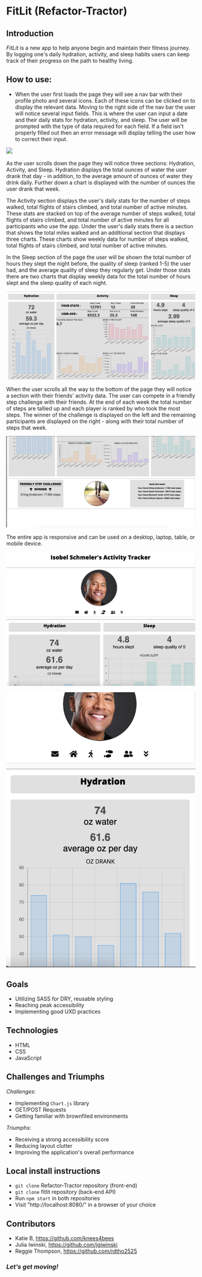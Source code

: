 # FitLit (Refactor-Tractor)

## Introduction
_FitLit_ is a new app to help anyone begin and maintain their fitness journey.  By logging one's daily hydration, activity, and sleep habits users can keep track of their progress on the path to healthy living.

## How to use:
+ When the user first loads the page they will see a nav bar with their profile photo and several icons. Each of these icons can be clicked on to display the relevant data. Moving to the right side of the nav bar the user will notice several input fields. This is where the user can input a date and their daily stats for hydration, activity, and sleep. The user will be prompted with the type of data required for each field. If a field isn't properly filled out then an error message will display telling the user how to correct their input.

![](/../main/src/images/navbar.png)

As the user scrolls down the page they will notice three sections: Hydration, Activity, and Sleep. Hydration displays the total ounces of water the user drank that day - in addition, to the average amount of ounces of water they drink daily. Further down a chart is displayed with the number of ounces the user drank that week.

The Activity section displays the user's daily stats for the number of steps walked, total flights of stairs climbed, and total number of active minutes. These stats are stacked on top of the average number of steps walked, total flights of stairs climbed, and total number of active minutes for all participants who use the app.
Under the user's daily stats there is a section that shows the total miles walked and an additional section that displays three charts. These charts show weekly data for number of steps walked, total flights of stairs climbed, and total number of active minutes.

In the Sleep section of the page the user will be shown the total number of hours they slept the night before, the quality of sleep (ranked 1-5) the user had, and the average quality of sleep they regularly get.
Under those stats there are two charts that display weekly data for the total number of hours slept and the sleep quality of each night.


![](src/images/data.png)

When the user scrolls all the way to the bottom of the page they will notice a section with their friends' activity data. The user can compete in a friendly step challenge with their friends. At the end of each week the total number of steps are tallied up and each player is ranked by who took the most steps. The winner of the challenge is displayed on the left and the remaining participants are displayed on the right - along with their total number of steps that week.

![](/src/images/friends.png)

The entire app is responsive and can be used on a desktop, laptop, table, or mobile device.

![](/src/images/tablet.png)

![](/src/images/mobile.png)

## Goals
+ Utilizing SASS for DRY, reusable styling
+ Reaching peak accessibility
+ Implementing good UXD practices

## Technologies
+ HTML
+ CSS
+ JavaScript

## Challenges and Triumphs
*Challenges:*
+ Implementing `Chart.js` library
+ GET/POST Requests
+ Getting familiar with brownfiled environments

*Triumphs:*
+ Receiving a strong accessibility score
+ Reducing layout clutter
+ Improving the application's overall performance

## Local install instructions
+ `git clone` Refactor-Tractor repository (front-end)
+ `git clone` fitlit repository (back-end API)
+ Run `npm start` in both repositories
+ Visit "http://localhost:8080/" in a browser of your choice

## Contributors
+ Katie B, https://github.com/knees4bees
+ Julia Iwinski, https://github.com/jgiwinski
+ Reggie Thompson, https://github.com/rdtho2525

### _Let's get moving!_
